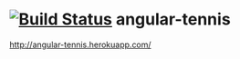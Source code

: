 [![Build Status](https://travis-ci.org/cpuy/angular-tennis.svg?branch=master)](https://travis-ci.org/cpuy/angular-tennis)
angular-tennis
==============
http://angular-tennis.herokuapp.com/

